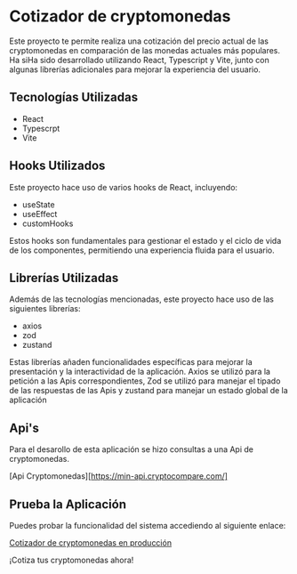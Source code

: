 # Cotizador de cryptomonedas

Este proyecto te permite realiza una cotización del precio actual de las cryptomonedas en comparación de las monedas actuales más populares. Ha siHa sido desarrollado utilizando React, Typescript y Vite, junto con algunas librerías adicionales para mejorar la experiencia del usuario. 

## Tecnologías Utilizadas

- React
- Typescrpt
- Vite

## Hooks Utilizados

Este proyecto hace uso de varios hooks de React, incluyendo:

- useState
- useEffect
- customHooks

Estos hooks son fundamentales para gestionar el estado y el ciclo de vida de los componentes, permitiendo una experiencia fluida para el usuario.

## Librerías Utilizadas

Además de las tecnologías mencionadas, este proyecto hace uso de las siguientes librerías:

- axios
- zod
- zustand

Estas librerías añaden funcionalidades específicas para mejorar la presentación y la interactividad de la aplicación.
Axios se utilizó para la petición a las Apis correspondientes, Zod se utilizó para manejar el tipado de las respuestas de las Apis y zustand para manejar un estado global de la aplicación

## Api's

Para el desarollo de esta aplicación se hizo consultas a una Api de cryptomonedas.

[Api Cryptomonedas][https://min-api.cryptocompare.com/]

## Prueba la Aplicación

Puedes probar la funcionalidad del sistema accediendo al siguiente enlace:

[Cotizador de cryptomonedas en producción](https://cotizador-crypto-danielbriseno.netlify.app/)

¡Cotiza tus cryptomonedas ahora!
